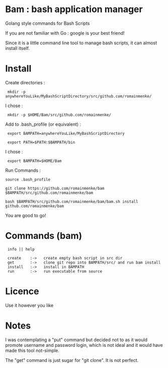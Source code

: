# Bam : bash application manager
Golang style commands for Bash Scripts

If you are not familiar with Go : google is your best friend!


Since it is a little command line tool to manage bash scripts, it can almost install itself.

# Install

Create directories :
```
 mkdir -p anywhereYouLike/MyBashScriptDirectory/src/github.com/romainmenke/
```

I chose :
```
 mkdir -p $HOME/Bam/src/github.com/romainmenke/
```

Add to .bash_profile (or equivalent) :
```
 export BAMPATH=anywhereYouLike/MyBashScriptDirectory

 export PATH=$PATH:$BAMPATH/bin
```

I chose :
```
 export BAMPATH=$HOME/Bam
```

Run Commands :
```
source .bash_profile

git clone https://github.com/romainmenke/bam $BAMPATH/src/github.com/romainmenke/bam

bash $BAMPATH/src/github.com/romainmenke/bam/bam.sh install github.com/romainmenke/bam

```

You are good to go!


# Commands (bam)
```
 info || help

 create    :->   create empty bash script in src dir
 get       :->   clone git repo into BAMPATH/src/ and run bam install
 install   :->   install in BAMPATH
 run       :->   run executable from source
```


# Licence

Use it however you like

# Notes

I was contemplating a "put" command but decided not to as it would promote username and password login, which is not ideal and it would have made this tool not-simple.

The "get" command is just sugar for "git clone". It is not perfect.
